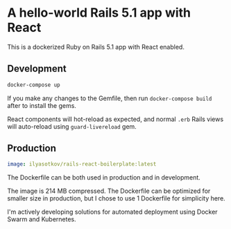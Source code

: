 # A hello-world Rails 5.1 app with React

This is a dockerized Ruby on Rails 5.1 app with React enabled.

## Development

```sh
docker-compose up
```

If you make any changes to the Gemfile, then run `docker-compose build` after to install the gems.

React components will hot-reload as expected, and normal `.erb` Rails views will auto-reload using `guard-livereload` gem.

## Production

```yaml
image: ilyasotkov/rails-react-boilerplate:latest
```

The Dockerfile can be both used in production and in development.

The image is 214 MB compressed. The Dockerfile can be optimized for smaller size in production, but I chose to use 1 Dockerfile for simplicity here.

I'm actively developing solutions for automated deployment using Docker Swarm and Kubernetes.
